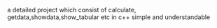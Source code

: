 a detailed project which consist of  calculate, getdata,showdata,show_tabular etc in c++ simple and understandable
